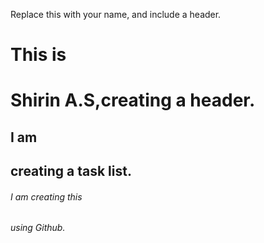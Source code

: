Replace this with your name, and include a header.

# This is <h1> Shirin A.S,creating a header.
## I am <h2> creating a task list.
###### I am creating this <h6> using Github.

